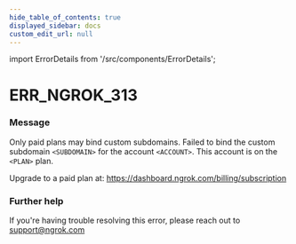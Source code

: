 ```yaml
---
hide_table_of_contents: true
displayed_sidebar: docs
custom_edit_url: null
---
```


import ErrorDetails from '/src/components/ErrorDetails';

# ERR_NGROK_313

### Message
Only paid plans may bind custom subdomains.
Failed to bind the custom subdomain `<SUBDOMAIN>` for the account `<ACCOUNT>`.
This account is on the `<PLAN>` plan.

Upgrade to a paid plan at: https://dashboard.ngrok.com/billing/subscription

### Further help
If you're having trouble resolving this error, please reach out to [support@ngrok.com](mailto:support@ngrok.com?subject=Help%20with%20ERR_NGROK_313)

<ErrorDetails error='err_ngrok_313' />
